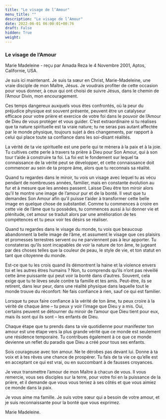 ```yaml
---
title: "Le visage de l’Amour"
menu_title: ""
description: "Le visage de l’Amour"
date: 2022-06-01 06:00:01+00:76
draft: False
hidden: True
weight:
---
```

### Le visage de l’Amour

Marie Madeleine - reçu par Amada Reza le 4 Novembre 2001, Aptos, Californie, USA.

Je suis ici maintenant. Je suis ta sœur en Christ, Marie-Madeleine, une vraie disciple de mon Maître, Jésus. Je voudrais profiter de cette occasion pour vous donner, à ceux qui ont choisi de suivre Jésus, dans le chemin de l’Amour Divin, mon encouragement.

Ces temps dangereux auxquels vous êtes confrontés, où la peur du préjudice physique est souvent présente, peuvent être un catalyseur efficace pour votre prière et exercice de votre foi dans le pouvoir de l’Amour de Dieu de vous protéger et vous guider. C’est extraordinaire si tu réalises que ta nature spirituelle est ta vraie nature; tu ne seras pas autant affectée par le monde physique, toujours sujet à des changements, par rapport à celui qui place toute sa confiance dans les soi-disant réalités.

La vérité de ta vie spirituelle est une perle qui te mènera à la paix et à la joie. Tu cultives cette perle à travers ta prière à Dieu pour Son Amour, qui à son tour t’aide à construire ta foi. La foi est le fondement sur lequel ta connaissance de la vérité peut se développer, et cette connaissance doit commencer au sein de ta propre âme, alors que tu reconnais sa réalité.

Quand tu regardes dans le miroir, tu  vois un visage avec lequel tu as vécu pendant de nombreuses années, familier, mais en constante évolution au fur et à mesure que les années passent. Laisse Dieu être ton  miroir alors qu’il te montre une image de l’amour pur et de la bonté. Il veut que tu demandes Son Amour afin qu’il puisse t’aider à transformer cette belle image en quelque chose de substantiel. Comme tu commences à croire en cette vie de l’âme que tu possèdes, tu commences aussi à lui donner vie et plénitude, cet amour se traduit alors par une amélioration de tes compétences et tu peux voir tes désirs se réaliser. 

Quand tu regardes dans le visage du monde, tu vois que beaucoup abandonnent la belle image de l’âme, et assument le visage que ces plaisirs et promesses terrestres servent ou ne parviennent pas à leur apporter. Tu constateras qu’ils sont incapables de voir la nature de ton âme, te jugeant par des choses telles que la couleur de peau, le style de vie, et ton statut en tant que citoyenne du monde.

Est-ce que tu les crois quand ils démontrent la haine et la violence envers toi et les autres êtres humains ? Non, tu comprends qu’ils n’ont pas réveillé cette âme puissante qui peut voir la bonté dans d’autres. Souvent, cela exige que tu te lèves seule contre ta famille et tes amis. Peut-être, ils se retirent, dans leur peur, dans une réalité physique dans laquelle tout le monde trouve du réconfort: Ne fais confiance à rien, sauf ce qui est familier.

Lorsque tu peux faire confiance à la vérité de ton âme, tu peux croire à la vérité de chaque âme – tu peux y voir l’image que Dieu y a mis. Oui, certains peuvent se détourner du miroir de l’amour que Dieu tient pour eux, mais ils sont qui ils sont – les enfants de Dieu.

Chaque étape que tu prends dans ta vie quotidienne pour manifester ton amour est une étape vers la plus grande vérité que ce monde est seulement une résidence temporaire. Tu contribues également à ce que ce monde devienne un reflet du paradis que Dieu a créé pour tous ses enfants.

Sois courageuse avec ton amour. Ne te dérobes pas devant lui. Donne à ta voix et à tes rêves une chance de prospérer. Tu fais de ta vie ce qu’elle est en acceptant ce qui est vrai, ou en succombant à de fausses croyances.

Je veux transmettre l’amour de mon Maître à chacun de vous. Il vous remercie, vous ses disciples sur la terre, pour votre foi en la puissance de la prière, et il demande que vous vous teniez à ses côtés et que vous aimiez ce monde dans la paix.

Je vous aime ma famille. Je suis votre sœur qui a besoin de votre amour, et je suis reconnaissante pour la bonté que vous exprimez.

Marie Madeleine.